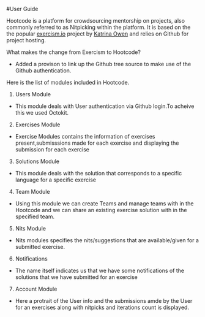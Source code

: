 
#User Guide

Hootcode is a platform for crowdsourcing mentorship on projects, also commonly referred to as Nitpicking within the platform. It is based on the the popular [exercism.io](http://exercism.io/) project by [Katrina Owen](http://kytrinyx.com/)  and relies on Github for project hosting.

What makes the change from Exercism to Hootcode?
- Added a provison to link up the Github tree source to make use of the Github authentication.

Here is the list of modules included in Hootcode.

1. Users Module
 - This module deals with User authentication via Github login.To acheive this we used Octokit.
2. Exercises Module
 - Exercise Modules contains the information of exercises present,submisssions made for each exercise and displaying the submission for each exercise
3. Solutions Module
 - This module deals with the solution that corresponds to a specific language for a specific exercise
4. Team Module
 - Using this module we can create Teams and manage teams with in the Hootcode and we can share an existing exercise solution with in the specified team.
5. Nits Module
 - Nits modules specifies the nits/suggestions that are available/given for a submitted exercise.
6. Notifications
 - The name itself indicates us that we have some notifications of the solutions that we have submitted for an exercise
7. Account Module
 - Here a protrait of the User info and the submissions amde by the User for an exercises along with nitpicks and iterations count is displayed.

  
